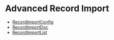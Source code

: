 <div class="ignore-in-full-text-search">

# Advanced Record Import
  - [RecordImportConfig](/modules/basic-advanced-import/RecordImportConfig.md)
  - [RecordImportDoc](/modules/basic-advanced-import/RecordImportDoc.md)
  - [RecordImportList](/modules/basic-advanced-import/RecordImportList.md)

</div>
